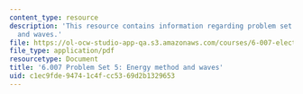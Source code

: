 ```yaml
---
content_type: resource
description: 'This resource contains information regarding problem set 5: energy method
  and waves.'
file: https://ol-ocw-studio-app-qa.s3.amazonaws.com/courses/6-007-electromagnetic-energy-from-motors-to-lasers-spring-2011/c1ec9fde94741c4fcc5369d2b1329653_MIT6_007S11_PS5.pdf
file_type: application/pdf
resourcetype: Document
title: '6.007 Problem Set 5: Energy method and waves'
uid: c1ec9fde-9474-1c4f-cc53-69d2b1329653
---
```


